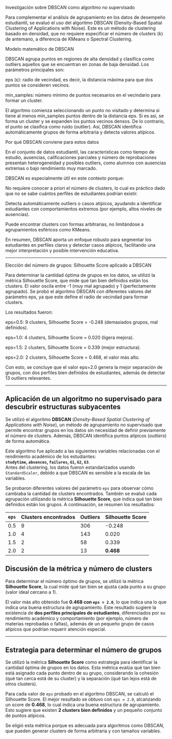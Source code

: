 Investigación sobre DBSCAN como algoritmo no supervisado

Para complementar el análisis de agrupamiento en los datos de desempeño estudiantil, se evaluó el uso del algoritmo DBSCAN (Density-Based Spatial Clustering of Applications with Noise). Este es un método de clustering basado en densidad, que no requiere especificar el número de clusters (k) de antemano, a diferencia de KMeans o Spectral Clustering.

Modelo matemático de DBSCAN

DBSCAN agrupa puntos en regiones de alta densidad y clasifica como outliers aquellos que se encuentran en zonas de baja densidad. Los parámetros principales son:

eps (ε): radio de vecindad, es decir, la distancia máxima para que dos puntos se consideren vecinos.

min_samples: número mínimo de puntos necesarios en el vecindario para formar un cluster.

El algoritmo comienza seleccionando un punto no visitado y determina si tiene al menos min_samples puntos dentro de la distancia eps. Si es así, se forma un cluster y se expanden los puntos vecinos densos. De lo contrario, el punto se clasifica como ruido (outlier). Así, DBSCAN identifica automáticamente grupos de forma arbitraria y detecta valores atípicos.

Por qué DBSCAN conviene para estos datos

En el conjunto de datos estudiantil, las características como tiempo de estudio, ausencias, calificaciones parciales y número de reprobaciones presentan heterogeneidad y posibles outliers, como alumnos con ausencias extremas o bajo rendimiento muy marcado.

DBSCAN es especialmente útil en este contexto porque:

No requiere conocer a priori el número de clusters, lo cual es práctico dado que no se sabe cuántos perfiles de estudiantes podrían existir.

Detecta automáticamente outliers o casos atípicos, ayudando a identificar estudiantes con comportamientos extremos (por ejemplo, altos niveles de ausencias).

Puede encontrar clusters con formas arbitrarias, no limitándose a agrupamientos esféricos como KMeans.

En resumen, DBSCAN aporta un enfoque robusto para segmentar los estudiantes en perfiles claros y detectar casos atípicos, facilitando una mejor interpretación y posible intervención educativa.

---

Elección del número de grupos: Silhouette Score aplicado a DBSCAN

Para determinar la cantidad óptima de grupos en los datos, se utilizó la métrica Silhouette Score, que mide qué tan bien definidos están los clusters. El valor oscila entre -1 (muy mal agrupado) y 1 (perfectamente agrupado). Se probó el algoritmo DBSCAN con diferentes valores del parámetro eps, ya que este define el radio de vecindad para formar clusters.

Los resultados fueron:

eps=0.5: 9 clusters, Silhouette Score = -0.248 (demasiados grupos, mal definidos).

eps=1.0: 4 clusters, Silhouette Score = 0.020 (ligera mejora).

eps=1.5: 2 clusters, Silhouette Score = 0.339 (mejor estructura).

eps=2.0: 2 clusters, Silhouette Score = 0.468, el valor más alto.

Con esto, se concluye que el valor eps=2.0 genera la mejor separación de grupos, con dos perfiles bien definidos de estudiantes, además de detectar 13 outliers relevantes.

---

## Aplicación de un algoritmo no supervisado para descubrir estructuras subyacentes

Se utilizó el algoritmo **DBSCAN** (*Density-Based Spatial Clustering of Applications with Noise*), un método de agrupamiento no supervisado que permite encontrar grupos en los datos sin necesidad de definir previamente el número de clusters. Además, DBSCAN identifica puntos atípicos (*outliers*) de forma automática.

Este algoritmo fue aplicado a las siguientes variables relacionadas con el rendimiento académico de los estudiantes:  
**`studytime`, `absences`, `failures`, `G1`, `G2`, `G3`**.  
Antes del clustering, los datos fueron estandarizados usando `StandardScaler`, debido a que DBSCAN es sensible a la escala de las variables.

Se probaron diferentes valores del parámetro `eps` para observar cómo cambiaba la cantidad de clusters encontrados. También se evaluó cada agrupación utilizando la métrica **Silhouette Score**, que indica qué tan bien definidos están los grupos. A continuación, se resumen los resultados:

| `eps` | Clusters encontrados | Outliers | Silhouette Score |
|-------|----------------------|----------|------------------|
| 0.5   | 9                    | 306      | -0.248          |
| 1.0   | 4                    | 143      | 0.020           |
| 1.5   | 2                    | 58       | 0.339           |
| 2.0   | 2                    | 13       | **0.468**      |


## Discusión de la métrica y número de clusters

Para determinar el número óptimo de grupos, se utilizó la métrica **Silhouette Score**, la cual mide qué tan bien se ajusta cada punto a su grupo (valor ideal cercano a 1).

El valor más alto obtenido fue **0.468 con `eps = 2.0`**, lo que indica una lo que indica una buena estructura de agrupamiento. Este resultado sugiere la existencia de **dos perfiles principales de estudiantes**, diferenciados por su rendimiento académico y comportamiento (por ejemplo, número de materias reprobadas o faltas), además de un pequeño grupo de casos atípicos que podrían requerir atención especial.

---

## Estrategia para determinar el número de grupos

Se utilizó la métrica **Silhouette Score** como estrategia para identificar la cantidad óptima de grupos en los datos. Esta métrica evalúa qué tan bien está asignado cada punto dentro de su grupo, considerando la cohesión (qué tan cerca está de su cluster) y la separación (qué tan lejos está de otros clusters).

Para cada valor de `eps` probado en el algoritmo DBSCAN, se calculó el Silhouette Score. El mejor resultado se obtuvo con `eps = 2.0`, alcanzando un score de **0.468**, lo cual indica una buena estructura de agrupamiento. Esto sugiere que existen **2 clusters bien definidos** y un pequeño conjunto de puntos atípicos.

Se eligió esta métrica porque es adecuada para algoritmos como DBSCAN, que pueden generar clusters de forma arbitraria y con tamaños variables.
